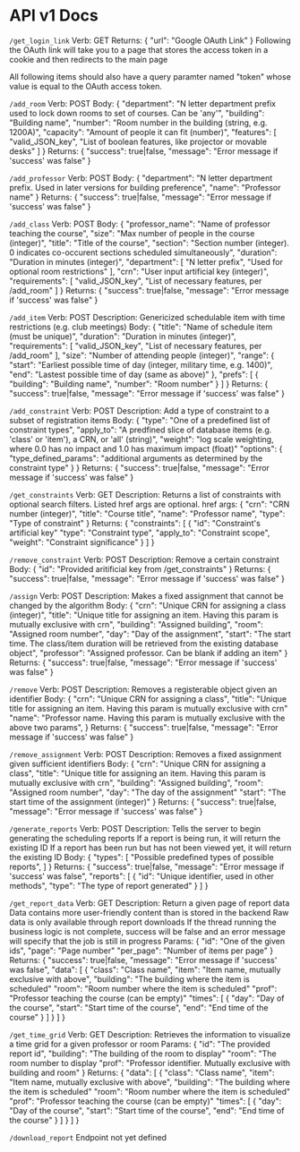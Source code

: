 # API v1 Docs

`/get_login_link`
Verb: GET
Returns: {
    "url": "Google OAuth Link"
}
Following the OAuth link will take you to a page that stores the access token in a cookie and then redirects to the main page

All following items should also have a query paramter named "token" whose value is equal to the OAuth access token.

`/add_room`
Verb: POST
Body: {
    "department": "N letter department prefix used to lock down rooms to set of courses. Can be 'any'",
    "building": "Building name",
    "number": "Room number in the building (string, e.g. 1200A)",
    "capacity": "Amount of people it can fit (number)",
    "features": [
        "valid_JSON_key",
        "List of boolean features, like projector or movable desks"
    ]
}
Returns: {
    "success": true|false,
    "message": "Error message if 'success' was false"
}

`/add_professor`
Verb: POST
Body: {
    "department": "N letter department prefix. Used in later versions for building preference",
    "name": "Professor name"
}
Returns: {
    "success": true|false,
    "message": "Error message if 'success' was false"
}

`/add_class`
Verb: POST
Body: {
    "professor_name": "Name of professor teaching the course",
    "size": "Max number of people in the course (integer)",
    "title": "Title of the course",
    "section": "Section number (integer). 0 indicates co-occurent sections scheduled simultaneously",
    "duration": "Duration in minutes (integer)",
    "department": [
        "N letter prefix",
        "Used for optional room restrictions"
    ],
    "crn": "User input artificial key (integer)",
    "requirements": [
        "valid_JSON_key",
        "List of necessary features, per /add_room"
    ]
}
Returns: {
    "success": true|false,
    "message": "Error message if 'success' was false"
}

`/add_item`
Verb: POST
Description: Genericized schedulable item with time restrictions (e.g. club meetings)
Body: {
    "title": "Name of schedule item (must be unique)",
    "duration": "Duration in minutes (integer)",
    "requirements": [
        "valid_JSON_key",
        "List of necessary features, per /add_room"
    ],
    "size": "Number of attending people (integer)",
    "range": {
        "start": "Earliest possible time of day (integer, military time, e.g. 1400)",
        "end": "Lastest possible time of day (same as above)"
    },
    "prefs": [
        {
            "building": "Building name",
            "number": "Room number" 
        }
    ]
}
Returns: {
    "success": true|false,
    "message": "Error message if 'success' was false"
}

`/add_constraint`
Verb: POST
Description: Add a type of constraint to a subset of registration items
Body: {
    "type": "One of a predefined list of constraint types",
    "apply_to": "A predfined slice of database items (e.g. 'class' or 'item'), a CRN, or 'all' (string)",
    "weight": "log scale weighting, where 0.0 has no impact and 1.0 has maximum impact (float)"
    "options": {
        "type_defined_params": "additional arguments as determined by the constraint type"
    }
}
Returns: {
    "success": true|false,
    "message": "Error message if 'success' was false"
}

`/get_constraints`
Verb: GET
Description: Returns a list of constraints with optional search filters. Listed href args are optional.
href args: {
    "crn": "CRN number (integer)",
    "title": "Course title",
    "name": "Professor name",
    "type": "Type of constraint"
}
Returns: {
    "constraints": [
        {
            "id": "Constraint's artificial key"
            "type": "Constraint type",
            "apply_to": "Constraint scope",
            "weight": "Constraint significance"
        }
    ]
}

`/remove_constraint`
Verb: POST
Description: Remove a certain constraint
Body: {
    "id": "Provided aritificial key from /get_constraints"
}
Returns: {
    "success": true|false,
    "message": "Error message if 'success' was false"
}

`/assign`
Verb: POST
Description: Makes a fixed assignment that cannot be changed by the algorithm
Body: {
    "crn": "Unique CRN for assigning a class (integer)",
    "title": "Unique title for assigning an item. Having this param is mutually exclusive with crn",
    "building": "Assigned building",
    "room": "Assigned room number",
    "day": "Day of the assignment",
    "start": "The start time. The class/item duration will be retrieved from the existing database object",
    "professor": "Assigned professor. Can be blank if adding an item"
}
Returns: {
    "success": true|false,
    "message": "Error message if 'success' was false"
}

`/remove`
Verb: POST
Description: Removes a registerable object given an identifier
Body: {
    "crn": "Unique CRN for assigning a class",
    "title": "Unique title for assigning an item. Having this param is mutually exclusive with crn"
    "name": "Professor name. Having this param is mutually exclusive with the above two params",
}
Returns: {
    "success": true|false,
    "message": "Error message if 'success' was false"
}

`/remove_assignment`
Verb: POST
Description: Removes a fixed assignment given sufficient identifiers
Body: {
    "crn": "Unique CRN for assigning a class",
    "title": "Unique title for assigning an item. Having this param is mutually exclusive with crn",
    "building": "Assigned building",
    "room": "Assigned room number",
    "day": "The day of the assignment"
    "start": "The start time of the assignment (integer)"
}
Returns: {
    "success": true|false,
    "message": "Error message if 'success' was false"
}

`/generate_reports`
Verb: POST
Description:
Tells the server to begin generating the scheduling reports
If a report is being run, it will return the existing ID
If a report has been run but has not been viewed yet, it will return the existing ID
Body: {
    "types": [
        "Possible predefined types of possible reports",
    ]
}
Returns: {
    "success": true|false,
    "message": "Error message if 'success' was false",
    "reports": [
        {
            "id": "Unique identifier, used in other methods",
            "type": "The type of report generated"
        }
    ]
}

`/get_report_data`
Verb: GET
Description:
Return a given page of report data
Data contains more user-friendly content than is stored in the backend
Raw data is only available through report downloads
If the thread running the business logic is not complete,
    success will be false and an error message will specify that the job is still in progress
Params: {
    "id": "One of the given ids",
    "page": "Page number"
    "per_page": "Number of items per page"
}
Returns: {
    "success": true|false,
    "message": "Error message if 'success' was false",
    "data": [
        {
            "class": "Class name",
            "item": "Item name, mutually exclusive with above",
            "building": "The building where the item is scheduled"
            "room": "Room number where the item is scheduled"
            "prof": "Professor teaching the course (can be empty)"
            "times": [
                {
                    "day": "Day of the course",
                    "start": "Start time of the course",
                    "end": "End time of the course"
                }
            ]
        }
    ]
}

`/get_time_grid`
Verb: GET
Description: Retrieves the information to visualize a time grid for a given professor or room
Params: {
    "id": "The provided report id",
    "building": "The building of the room to display"
    "room": "The room number to display
    "prof": "Professor identifier. Mutually exclusive with building and room"
}
Returns: {
    "data": [
        {
            "class": "Class name",
            "item": "Item name, mutually exclusive with above",
            "building": "The building where the item is scheduled"
            "room": "Room number where the item is scheduled"
            "prof": "Professor teaching the course (can be empty)"
            "times": [
                {
                    "day": "Day of the course",
                    "start": "Start time of the course",
                    "end": "End time of the course"
                }
            ]
        }
    ]
}

`/download_report`
Endpoint not yet defined